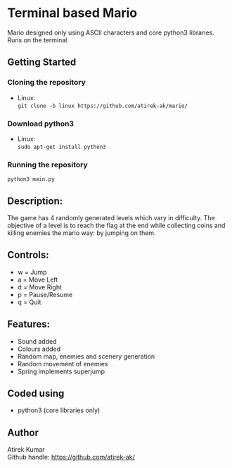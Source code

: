 # Terminal based Mario
Mario designed only using ASCII characters and core python3 libraries. Runs on the terminal.

## Getting Started

### Cloning the repository
* Linux:  
```git clone -b linux https://github.com/atirek-ak/mario/```

### Download python3
* Linux:  
```sudo apt-get install python3```

### Running the repository
```python3 main.py```

## Description:
The game has 4 randomly generated levels which vary in difficulty. The objective of a level is to reach the flag at the end while collecting coins and killing enemies the mario way: by jumping on them.

## Controls:
* w = Jump
* a = Move Left
* d = Move Right
* p = Pause/Resume
* q = Quit

## Features:
- Sound added
- Colours added
- Random map, enemies and scenery generation
- Random movement of enemies
- Spring implements superjump

## Coded using
* python3 (core libraries only)

## Author
Atirek Kumar  
Github handle: https://github.com/atirek-ak/
